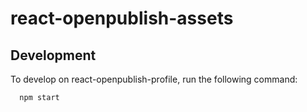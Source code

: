 # react-openpublish-assets

## Development

To develop on react-openpublish-profile, run the following command:
```
  npm start
```